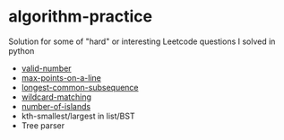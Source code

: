 # algorithm-practice
Solution for some of "hard" or interesting Leetcode questions I solved in python

- [valid-number](https://leetcode.com/problems/valid-number/)
- [max-points-on-a-line](https://leetcode.com/problems/max-points-on-a-line/)
- [longest-common-subsequence](https://leetcode.com/problems/longest-common-subsequence/)
- [wildcard-matching](https://leetcode.com/problems/wildcard-matching/)
- [number-of-islands](https://leetcode.com/problems/number-of-islands/)
- kth-smallest/largest in list/BST
- Tree parser
